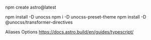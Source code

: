 npm create astro@latest

npm install -D unocss 
npm i -D unocss-preset-theme
npm install -D @unocss/transformer-directives


Aliases Options
https://docs.astro.build/en/guides/typescript/
